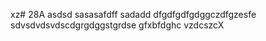 xz# 28A
asdsd
sasasafdff
sadadd
dfgdfgdfgdggczdfgzesfe
sdvsdvdsvdscdgrgdggstgrdse
gfxbfdghc
vzdcszcX
